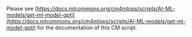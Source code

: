 Please see [https://docs.mlcommons.org/cm4mlops/scripts/AI-ML-models/get-ml-model-gptj](https://docs.mlcommons.org/cm4mlops/scripts/AI-ML-models/get-ml-model-gptj) for the documentation of this CM script.
